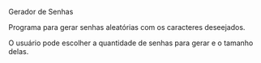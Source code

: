 Gerador de Senhas

Programa para gerar senhas aleatórias com os caracteres deseejados.

O usuário pode escolher a quantidade de senhas para gerar e o tamanho delas.
